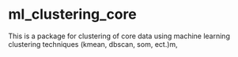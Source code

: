 # ml_clustering_core
This is a package for clustering of core data using machine learning clustering techniques (kmean, dbscan, som, ect.)m, 

